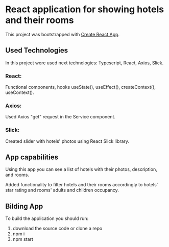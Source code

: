 # React application for showing hotels and their rooms  

This project was bootstrapped with [Create React App](https://github.com/facebook/create-react-app).

## Used Technologies
In this project were used next technologies: Typescript, React, Axios, Slick. 

### React: 
Functional components, hooks useState(), useEffect(), createContext(), useContext().

### Axios: 
Used Axios "get" request in the Service component. 

### Slick: 
Created slider with hotels' photos using React Slick library. 

## App capabilities
Using this app you can see a list of hotels with their photos, description, and rooms. 

Added functionality to filter hotels and their rooms accordingly to hotels' star rating and rooms' adults and children occupancy. 

## Bilding App
To build the application you should run: 
1. download the source code or clone a repo
2. npm i
3. npm start 
